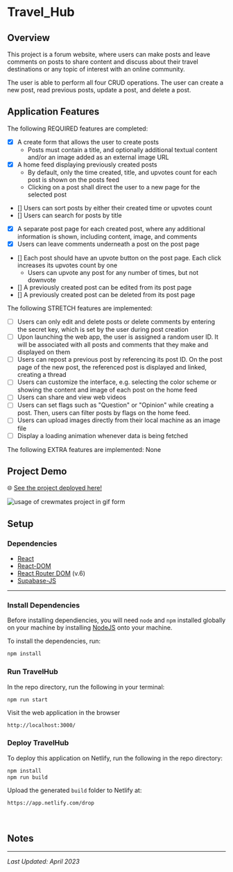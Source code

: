 # Travel_Hub

## Overview

This project is a forum website, where users can make posts and leave comments on posts to share content and discuss about their travel destinations or any topic of interest with an online community.

The user is able to perform all four CRUD operations. The user can create a new post, read previous posts, update a post, and delete a post.

## Application Features

The following REQUIRED features are completed:

- [x] A create form that allows the user to create posts
    - Posts must contain a title, and optionally additional textual content and/or an image added as an external image URL
- [x] A home feed displaying previously created posts
    - By default, only the time created, title, and upvotes count for each post is shown on the posts feed
    - Clicking on a post shall direct the user to a new page for the selected post
- [] Users can sort posts by either their created time or upvotes count
- [] Users can search for posts by title
- [x] A separate post page for each created post, where any additional information is shown, including content, image, and comments
- [x] Users can leave comments underneath a post on the post page
- [] Each post should have an upvote button on the post page. Each click increases its upvotes count by one
    - Users can upvote any post for any number of times, but not downvote
- [] A previously created post can be edited from its post page
- [] A previously created post can be deleted from its post page

The following STRETCH features are implemented:

- [ ] Users can only edit and delete posts or delete comments by entering the secret key, which is set by the user during post creation
- [ ] Upon launching the web app, the user is assigned a random user ID. It will be associated with all posts and comments that they make and displayed on them
- [ ] Users can repost a previous post by referencing its post ID. On the post page of the new post, the referenced post is displayed and linked, creating a thread
- [ ] Users can customize the interface, e.g. selecting the color scheme or showing the content and image of each post on the home feed
- [ ] Users can share and view web videos
- [ ] Users can set flags such as "Question" or "Opinion" while creating a post. Then, users can filter posts by flags on the home feed.
- [ ] Users can upload images directly from their local machine as an image file
- [ ] Display a loading animation whenever data is being fetched

The following EXTRA features are implemented: None

## Project Demo

🌐 [See the project deployed here!]()

![usage of crewmates project in gif form](readme_demo.gif)

## Setup

### Dependencies

* [React](https://www.npmjs.com/package/react)
* [React-DOM](https://www.npmjs.com/package/react-dom)
* [React Router DOM](https://www.npmjs.com/package/react-router-dom) (v.6)
* [Supabase-JS](https://www.npmjs.com/package/@supabase/supabase-js)

---

### Install Dependencies

Before installing dependiencies, you will need `node` and `npm` installed globally on your machine by installing [NodeJS](https://nodejs.org/en/download/) onto your machine.

To install the dependencies, run:

```sh
npm install
```

### Run TravelHub

In the repo directory, run the following in your terminal:

```sh
npm run start
```

Visit the web application in the browser

```console
http://localhost:3000/
```

### Deploy TravelHub

To deploy this application on Netlify, run the following in the repo directory:

```sh
npm install
npm run build
```

Upload the generated `build` folder to Netlify at:

```html
https://app.netlify.com/drop
```

<br/>

## Notes



---

*Last Updated: April 2023*
